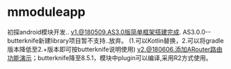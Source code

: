 # mmoduleapp
初探android模块开发..
v1.@180509.AS3.0版简单框架搭建完成.
AS3.0.0--butterknife新建library项目暂不支持..放弃。
(1.可以Kotlin替换，2.可以将gradle版本降低至2.+版本即可按butterknife说明使用)
v2.@180606.添加ARouter路由功能演示；butterknife降至8.5.1，模块中plugin可以编译,采用R2方式使用。
